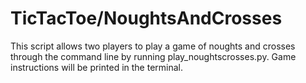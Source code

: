 # TicTacToe/NoughtsAndCrosses
This script allows two players to play a game of noughts and crosses through the command line by running play_noughtscrosses.py. Game instructions will be printed in the terminal.
